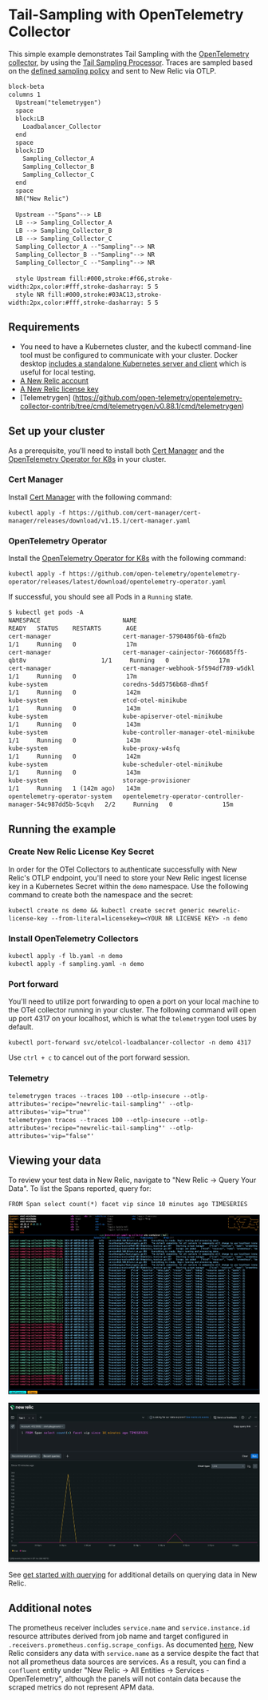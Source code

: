 # Tail-Sampling with OpenTelemetry Collector

This simple example demonstrates Tail Sampling with the [OpenTelemetry collector](https://opentelemetry.io/docs/collector/), by using the [Tail Sampling Processor](https://github.com/open-telemetry/opentelemetry-collector-contrib/blob/main/processor/tailsamplingprocessor/README.md).  Traces are sampled based on the [defined sampling policy](https://linksomethinghere) and sent to New Relic via OTLP.


```mermaid
block-beta
columns 1
  Upstream("telemetrygen")
  space
  block:LB
    Loadbalancer_Collector
  end
  space
  block:ID
    Sampling_Collector_A
    Sampling_Collector_B
    Sampling_Collector_C
  end
  space
  NR("New Relic")
  
  Upstream --"Spans"--> LB
  LB --> Sampling_Collector_A
  LB --> Sampling_Collector_B
  LB --> Sampling_Collector_C
  Sampling_Collector_A --"Sampling"--> NR
  Sampling_Collector_B --"Sampling"--> NR
  Sampling_Collector_C --"Sampling"--> NR

  style Upstream fill:#000,stroke:#f66,stroke-width:2px,color:#fff,stroke-dasharray: 5 5
  style NR fill:#000,stroke:#03AC13,stroke-width:2px,color:#fff,stroke-dasharray: 5 5
```

## Requirements

* You need to have a Kubernetes cluster, and the kubectl command-line tool must be configured to communicate with your cluster. Docker desktop [includes a standalone Kubernetes server and client](https://docs.docker.com/desktop/kubernetes/) which is useful for local testing.
* [A New Relic account](https://one.newrelic.com/)
* [A New Relic license key](https://docs.newrelic.com/docs/apis/intro-apis/new-relic-api-keys/#license-key)
* [Telemetrygen] (https://github.com/open-telemetry/opentelemetry-collector-contrib/tree/cmd/telemetrygen/v0.88.1/cmd/telemetrygen)


## Set up your cluster

As a prerequisite, you'll need to install both [Cert Manager](https://cert-manager.io/) and the [OpenTelemetry Operator for K8s](https://opentelemetry.io/docs/kubernetes/operator/) in your cluster.

### Cert Manager

Install [Cert Manager](https://cert-manager.io/) with the following command:

```
kubectl apply -f https://github.com/cert-manager/cert-manager/releases/download/v1.15.1/cert-manager.yaml
```

### OpenTelemetry Operator

Install the [OpenTelemetry Operator for K8s](https://opentelemetry.io/docs/kubernetes/operator/) with the following command: 
```
kubectl apply -f https://github.com/open-telemetry/opentelemetry-operator/releases/latest/download/opentelemetry-operator.yaml
```

If successful, you should see all Pods in a `Running` state.

```
$ kubectl get pods -A                                                                                                                                                            
NAMESPACE                       NAME                                                         READY   STATUS    RESTARTS       AGE
cert-manager                    cert-manager-5798486f6b-6fm2b                                1/1     Running   0              17m
cert-manager                    cert-manager-cainjector-7666685ff5-qbt8v                     1/1     Running   0              17m
cert-manager                    cert-manager-webhook-5f594df789-w5dkl                        1/1     Running   0              17m
kube-system                     coredns-5dd5756b68-dhm5f                                     1/1     Running   0              142m
kube-system                     etcd-otel-minikube                                           1/1     Running   0              143m
kube-system                     kube-apiserver-otel-minikube                                 1/1     Running   0              143m
kube-system                     kube-controller-manager-otel-minikube                        1/1     Running   0              143m
kube-system                     kube-proxy-w4sfq                                             1/1     Running   0              142m
kube-system                     kube-scheduler-otel-minikube                                 1/1     Running   0              143m
kube-system                     storage-provisioner                                          1/1     Running   1 (142m ago)   143m
opentelemetry-operator-system   opentelemetry-operator-controller-manager-54c987dd5b-5cqvh   2/2     Running   0              15m
```

## Running the example

### Create New Relic License Key Secret

In order for the OTel Collectors to authenticate successfully with New Relic's OTLP endpoint, you'll need to store your New Relic ingest license key in a Kubernetes Secret within the `demo` namespace.  Use the following command to create both the namespace and the secret:

```
kubectl create ns demo && kubectl create secret generic newrelic-license-key --from-literal=licensekey=<YOUR NR LICENSE KEY> -n demo
```

### Install OpenTelemetry Collectors

```
kubectl apply -f lb.yaml -n demo
kubectl apply -f sampling.yaml -n demo
```

### Port forward

You'll need to utilize port forwarding to open a port on your local machine to the OTel collector running in your cluster.  The following command will open up port 4317 on your localhost, which is what the `telemetrygen` tool uses by default.

```
kubectl port-forward svc/otelcol-loadbalancer-collector -n demo 4317
```

Use `ctrl + c` to cancel out of the port forward session.

### Telemetry


```
telemetrygen traces --traces 100 --otlp-insecure --otlp-attributes='recipe="newrelic-tail-sampling"' --otlp-attributes='vip="true"'
telemetrygen traces --traces 100 --otlp-insecure --otlp-attributes='recipe="newrelic-tail-sampling"' --otlp-attributes='vip="false"'
```

## Viewing your data

To review your test data in New Relic, navigate to "New Relic -> Query Your Data". To list the Spans reported, query for:

```
FROM Span select count(*) facet vip since 10 minutes ago TIMESERIES 
```

![k9s](./images/k9s.jpg)

![nrql](./images/nrql.jpg)


See [get started with querying](https://docs.newrelic.com/docs/query-your-data/explore-query-data/get-started/introduction-querying-new-relic-data/) for additional details on querying data in New Relic.

## Additional notes

The prometheus receiver includes `service.name` and `service.instance.id` resource attributes derived from job name and target configured in `.receivers.prometheus.config.scrape_configs`. As documented [here](https://docs.newrelic.com/docs/more-integrations/open-source-telemetry-integrations/opentelemetry/best-practices/opentelemetry-best-practices-resources/#services), New Relic considers any data with `service.name` as a service despite the fact that not all prometheus data sources are services. As a result, you can find a `confluent` entity under "New Relic -> All Entities -> Services - OpenTelemetry", although the panels will not contain data because the scraped metrics do not represent APM data.
